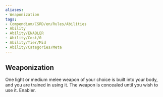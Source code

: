 ```yaml
---
aliases:
- Weaponization
tags:
- Compendium/CSRD/en/Rules/Abilities
- Ability
- Ability/ENABLER
- Ability/Cost/0
- Ability/Tier/Mid
- Ability/Categories/Meta
---
```


  
## Weaponization  
One light or medium melee weapon of your choice is built into your body, and you are trained in using it. The weapon is concealed until you wish to use it. Enabler.